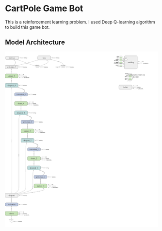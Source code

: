 # CartPole Game Bot

This is a reinforcement learning problem. I used Deep Q-learning algorithm to build this game bot. 

## Model Architecture
<p align="center"> <img src="Model.png"/> </p>


